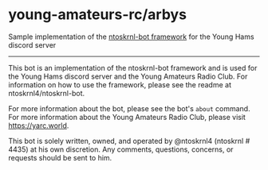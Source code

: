 # young-amateurs-rc/arbys
Sample implementation of the [ntoskrnl-bot framework](https://www.github.com/ntoskrnl4/ntoskrnl-bot) for the Young
 Hams discord server

---

This bot is an implementation of the ntoskrnl-bot framework and is used for the Young Hams discord server and the Young 
Amateurs Radio Club. For information on how to use the framework, please see the readme at ntoskrnl4/ntoskrnl-bot.

For more information about the bot, please see the bot's `about` command.  
For more information about the Young Amateurs Radio Club, please visit https://yarc.world.

This bot is solely written, owned, and operated by @ntoskrnl4 (ntoskrnl # 4435) at his own discretion. Any comments, 
questions, concerns, or requests should be sent to him.
